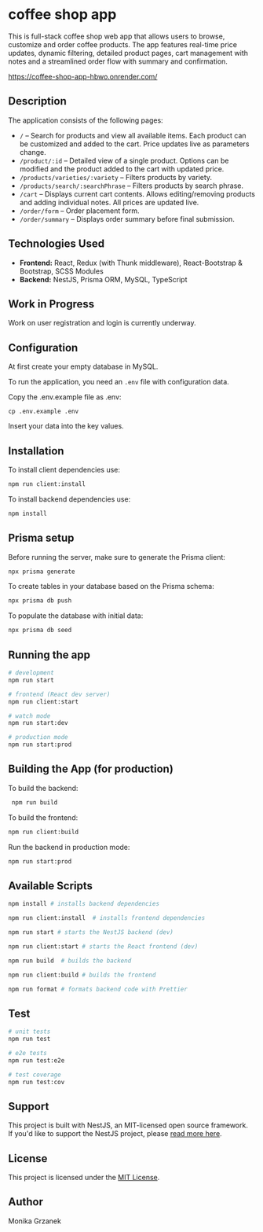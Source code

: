 # coffee shop app

This is full-stack coffee shop web app that allows users to browse, customize and order coffee products. The app features real-time price updates, dynamic filtering, detailed product pages, cart management with notes and a streamlined order flow with summary and confirmation.

https://coffee-shop-app-hbwo.onrender.com/

## Description

The application consists of the following pages:

- `/` – Search for products and view all available items. Each product can be customized and added to the cart. Price updates live as parameters change.
- `/product/:id` – Detailed view of a single product. Options can be modified and the product added to the cart with updated price.
- `/products/varieties/:variety` – Filters products by variety.
- `/products/search/:searchPhrase` – Filters products by search phrase.
- `/cart` – Displays current cart contents. Allows editing/removing products and adding individual notes. All prices are updated live.
- `/order/form` – Order placement form.
- `/order/summary` – Displays order summary before final submission.

## Technologies Used

- **Frontend:** React, Redux (with Thunk middleware), React-Bootstrap & Bootstrap, SCSS Modules
- **Backend:** NestJS, Prisma ORM, MySQL, TypeScript

## Work in Progress

Work on user registration and login is currently underway.

## Configuration

At first create your empty database in MySQL.

To run the application, you need an `.env` file with configuration data.

Copy the .env.example file as .env:

`cp .env.example .env`

Insert your data into the key values.

## Installation

To install client dependencies use:

```bash
npm run client:install
```

To install backend dependencies use:

```bash
npm install
```

## Prisma setup

Before running the server, make sure to generate the Prisma client:

```bash
npx prisma generate
```

To create tables in your database based on the Prisma schema:

```bash
npx prisma db push 
```

To populate the database with initial data:

```bash
npx prisma db seed  
```


## Running the app

```bash
# development
npm run start

# frontend (React dev server)
npm run client:start

# watch mode
npm run start:dev

# production mode
npm run start:prod
```

## Building the App (for production)

To build the backend:

```bash
 npm run build
```

To build the frontend:

```bash
npm run client:build
```

Run the backend in production mode:

```bash
npm run start:prod
```

## Available Scripts

```bash
npm install # installs backend dependencies

npm run client:install  # installs frontend dependencies

npm run start # starts the NestJS backend (dev)

npm run client:start # starts the React frontend (dev)

npm run build  # builds the backend

npm run client:build # builds the frontend

npm run format # formats backend code with Prettier

```
## Test

```bash
# unit tests
npm run test

# e2e tests
npm run test:e2e

# test coverage
npm run test:cov
```

## Support

This project is built with NestJS, an MIT-licensed open source framework.  
If you'd like to support the NestJS project, please [read more here](https://docs.nestjs.com/support).


## License

This project is licensed under the [MIT License](LICENSE).

## Author

Monika Grzanek
